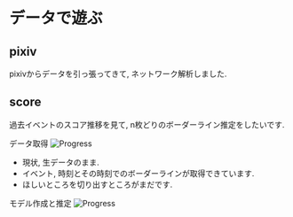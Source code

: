 データで遊ぶ
====

## pixiv

pixivからデータを引っ張ってきて, ネットワーク解析しました. 


## score 

過去イベントのスコア推移を見て, n枚どりのボーダーライン推定をしたいです. 

データ取得
![Progress](http://progressed.io/bar/50)

 * 現状, 生データのまま.
 * イベント, 時刻とその時刻でのボーダーラインが取得できています.
 * ほしいところを切り出すところがまだです. 


モデル作成と推定
![Progress](http://progressed.io/bar/0)


